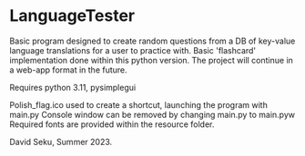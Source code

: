 # LanguageTester
Basic program designed to create random questions from a DB of key-value language translations for a user to practice with.
Basic 'flashcard' implementation done within this python version. The project will continue in a web-app format in the future.

Requires python 3.11, pysimplegui

Polish_flag.ico used to create a shortcut, launching the program with main.py
Console window can be removed by changing main.py to main.pyw
Required fonts are provided within the resource folder.


David Seku, Summer 2023.

